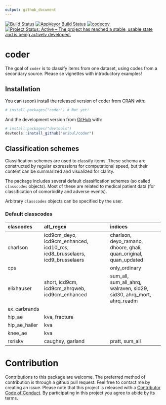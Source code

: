 ```yaml
---
output: github_document
---
```


[![Build Status](https://travis-ci.org/eribul/coder.svg?branch=master)](https://travis-ci.org/eribul/coder)
[![AppVeyor Build Status](https://ci.appveyor.com/api/projects/status/github/eribul/coder?branch=master&svg=true)](https://ci.appveyor.com/project/eribul/coder)
[![codecov](https://codecov.io/gh/eribul/coder/branch/master/graph/badge.svg)](https://codecov.io/gh/eribul/coder)
[![Project Status: Active – The project has reached a stable, usable state and is being actively developed.](https://www.repostatus.org/badges/latest/active.svg)](https://www.repostatus.org/#active)


<!-- README.md is generated from README.Rmd. Please edit that file --> 


# coder 

The goal of `coder` is to classify items from one dataset, using codes from a secondary source. 
Please se vignettes with introductory examples! 

## Installation

You can (soon) install the released version of coder from [CRAN](https://CRAN.R-project.org) with:

``` r
# install.packages("coder") # Not yet!
```

And the development version from [GitHub](https://github.com/) with:

``` r
# install.packages("devtools")
devtools::install_github("eribul/coder")
```

## Classification schemes

Classification schemes are used to classify items. 
These schema are constructed by regular expressions for computational speed, 
but their content can be summarized and visualized for clarity.

The package includes several default classification schemes (so called `classcodes` objects).
Most of these are related to medical patient data (for classification of comorbidity and adverse events).

Arbitrary `classcodes` objects can be specified by the user. 

### Default classcodes


|clascodes     |alt_regex                                                                   |indices                                                              |
|:-------------|:---------------------------------------------------------------------------|:--------------------------------------------------------------------|
|charlson      |icd9cm_deyo, icd9cm_enhanced, icd10_rcs, icd8_brusselaers, icd9_brusselaers |charlson, deyo_ramano, dhoore, ghali, quan_original, quan_updated    |
|cps           |                                                                            |only_ordinary                                                        |
|elixhauser    |short, icd9cm, icd9cm_ahrqweb, icd9cm_enhanced                              |sum_all, sum_all_ahrq, walraven, sid29, sid30, ahrq_mort, ahrq_readm |
|ex_carbrands  |                                                                            |                                                                     |
|hip_ae        |kva, fracture                                                               |                                                                     |
|hip_ae_hailer |kva                                                                         |                                                                     |
|knee_ae       |kva                                                                         |                                                                     |
|rxriskv       |caughey, garland                                                            |pratt, sum_all                                                       |

# Contribution

Contributions to this package are welcome. The preferred method of contribution is through a github pull request. Feel free to contact me by creating an issue. Please note that this project is released with a [Contributor Code of Conduct](CODE_OF_CONDUCT.md).
By participating in this project you agree to abide by its terms.
